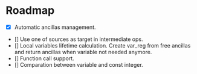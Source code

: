 # Roadmap

- [x] Automatic ancillas management.
- [] Use one of sources as target in intermediate ops.
- [] Local variables lifetime calculation. Create var_reg from free ancillas and return ancillas when variable not needed anymore.
- [] Function call support.
- [] Comparation between variable and const integer.
